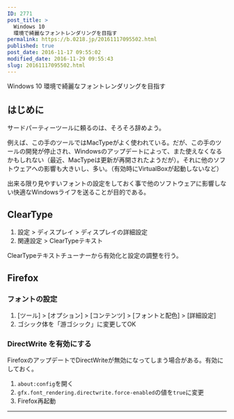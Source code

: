 ```yaml
---
ID: 2771
post_title: >
  Windows 10
  環境で綺麗なフォントレンダリングを目指す
permalink: https://b.0218.jp/20161117095502.html
published: true
post_date: 2016-11-17 09:55:02
modified_date: 2016-11-29 09:55:43
slug: 20161117095502.html
---
```

Windows 10 環境で綺麗なフォントレンダリングを目指す

<h2>はじめに</h2>

サードパーティーツールに頼るのは、そろそろ辞めよう。

例えば、この手のツールではMacTypeがよく使われている。だが、この手のツールの開発が停止され、Windowsのアップデートによって、また使えなくなるかもしれない（最近、MacTypeは更新が再開されたようだが）。それに他のソフトウェアへの影響も大きいし、多い。（有効時にVirtualBoxが起動しないなど）

出来る限り見やすいフォントの設定をしておく事で他のソフトウェアに影響しない快適なWindowsライフを送ることが目的である。

<h2>ClearType</h2>

<ol>
<li>設定 > ディスプレイ > ディスプレイの詳細設定</li>
<li>関連設定 > ClearTypeテキスト</li>
</ol>

ClearTypeテキストチューナーから有効化と設定の調整を行う。

<h2>Firefox</h2>

<h3>フォントの設定</h3>

<ol>
<li>[ツール] > [オプション] > [コンテンツ] > [フォントと配色] > [詳細設定]</li>
<li>ゴシック体を「游ゴシック」に変更してOK</li>
</ol>

<h3>DirectWrite を有効にする</h3>

FirefoxのアップデートでDirectWriteが無効になってしまう場合がある。有効にしておく。

<ol>
<li><code>about:config</code>を開く</li>
<li><code>gfx.font_rendering.directwrite.force-enabled</code>の値を<code>true</code>に変更</li>
<li>Firefox再起動</li>
</ol>

<hr />